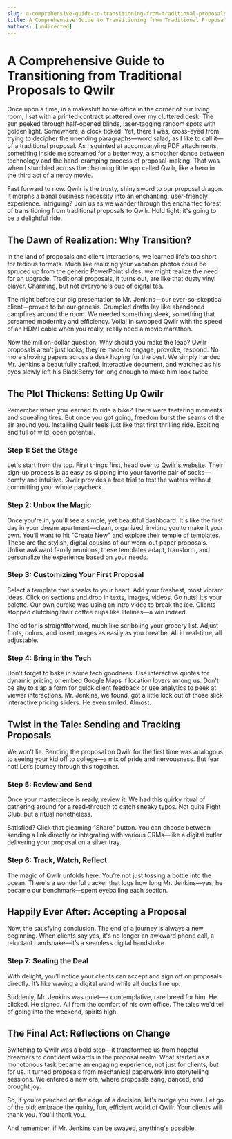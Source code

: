 ```yaml
---
slug: a-comprehensive-guide-to-transitioning-from-traditional-proposals-to-qwilr
title: A Comprehensive Guide to Transitioning from Traditional Proposals to Qwilr
authors: [undirected]
---
```



# A Comprehensive Guide to Transitioning from Traditional Proposals to Qwilr

Once upon a time, in a makeshift home office in the corner of our living room, I sat with a printed contract scattered over my cluttered desk. The sun peeked through half-opened blinds, laser-tagging random spots with golden light. Somewhere, a clock ticked. Yet, there I was, cross-eyed from trying to decipher the unending paragraphs—word salad, as I like to call it—of a traditional proposal. As I squinted at accompanying PDF attachments, something inside me screamed for a better way, a smoother dance between technology and the hand-cramping process of proposal-making. That was when I stumbled across the charming little app called Qwilr, like a hero in the third act of a nerdy movie.

Fast forward to now. Qwilr is the trusty, shiny sword to our proposal dragon. It morphs a banal business necessity into an enchanting, user-friendly experience. Intriguing? Join us as we wander through the enchanted forest of transitioning from traditional proposals to Qwilr. Hold tight; it's going to be a delightful ride.

## The Dawn of Realization: Why Transition?

In the land of proposals and client interactions, we learned life's too short for tedious formats. Much like realizing your vacation photos could be spruced up from the generic PowerPoint slides, we might realize the need for an upgrade. Traditional proposals, it turns out, are like that dusty vinyl player. Charming, but not everyone's cup of digital tea.

The night before our big presentation to Mr. Jenkins—our ever-so-skeptical client—proved to be our genesis. Crumpled drafts lay like abandoned campfires around the room. We needed something sleek, something that screamed modernity and efficiency. Voila! In swooped Qwilr with the speed of an HDMI cable when you really, really need a movie marathon.

Now the million-dollar question: Why should you make the leap? Qwilr proposals aren't just looks; they're made to engage, provoke, respond. No more shoving papers across a desk hoping for the best. We simply handed Mr. Jenkins a beautifully crafted, interactive document, and watched as his eyes slowly left his BlackBerry for long enough to make him look twice. 

## The Plot Thickens: Setting Up Qwilr

Remember when you learned to ride a bike? There were teetering moments and squealing tires. But once you got going, freedom burst the seams of the air around you. Installing Qwilr feels just like that first thrilling ride. Exciting and full of wild, open potential.

### Step 1: Set the Stage

Let's start from the top. First things first, head over to [Qwilr's website](https://qwilr.com). Their sign-up process is as easy as slipping into your favorite pair of socks—comfy and intuitive. Qwilr provides a free trial to test the waters without committing your whole paycheck.

### Step 2: Unbox the Magic

Once you're in, you'll see a simple, yet beautiful dashboard. It's like the first day in your dream apartment—clean, organized, inviting you to make it your own. You’ll want to hit "Create New" and explore their temple of templates. These are the stylish, digital cousins of our worn-out paper proposals. Unlike awkward family reunions, these templates adapt, transform, and personalize the experience based on your needs.

### Step 3: Customizing Your First Proposal

Select a template that speaks to your heart. Add your freshest, most vibrant ideas. Click on sections and drop in texts, images, videos. Go nuts! It’s your palette. Our own eureka was using an intro video to break the ice. Clients stopped clutching their coffee cups like lifelines—a win indeed.

The editor is straightforward, much like scribbling your grocery list. Adjust fonts, colors, and insert images as easily as you breathe. All in real-time, all adjustable.

### Step 4: Bring in the Tech

Don't forget to bake in some tech goodness. Use interactive quotes for dynamic pricing or embed Google Maps if location lovers among us. Don't be shy to slap a form for quick client feedback or use analytics to peek at viewer interactions. Mr. Jenkins, we found, got a little kick out of those slick interactive pricing sliders. He even smiled. Almost.

## Twist in the Tale: Sending and Tracking Proposals

We won’t lie. Sending the proposal on Qwilr for the first time was analogous to seeing your kid off to college—a mix of pride and nervousness. But fear not! Let’s journey through this together.

### Step 5: Review and Send

Once your masterpiece is ready, review it. We had this quirky ritual of gathering around for a read-through to catch sneaky typos. Not quite Fight Club, but a ritual nonetheless.

Satisfied? Click that gleaming “Share” button. You can choose between sending a link directly or integrating with various CRMs—like a digital butler delivering your proposal on a silver tray.

### Step 6: Track, Watch, Reflect

The magic of Qwilr unfolds here. You’re not just tossing a bottle into the ocean. There's a wonderful tracker that logs how long Mr. Jenkins—yes, he became our benchmark—spent eyeballing each section.

## Happily Ever After: Accepting a Proposal

Now, the satisfying conclusion. The end of a journey is always a new beginning. When clients say yes, it's no longer an awkward phone call, a reluctant handshake—it’s a seamless digital handshake.

### Step 7: Sealing the Deal

With delight, you'll notice your clients can accept and sign off on proposals directly. It’s like waving a digital wand while all ducks line up. ​

Suddenly, Mr. Jenkins was quiet—a contemplative, rare breed for him. He clicked. He signed. All from the comfort of his own office. The tales we'd tell of going into the weekend, spirits high.

## The Final Act: Reflections on Change

Switching to Qwilr was a bold step—it transformed us from hopeful dreamers to confident wizards in the proposal realm. What started as a monotonous task became an engaging experience, not just for clients, but for us. It turned proposals from mechanical paperwork into storytelling sessions. We entered a new era, where proposals sang, danced, and brought joy.

So, if you're perched on the edge of a decision, let's nudge you over. Let go of the old; embrace the quirky, fun, efficient world of Qwilr. Your clients will thank you. You'll thank you.

And remember, if Mr. Jenkins can be swayed, anything's possible.